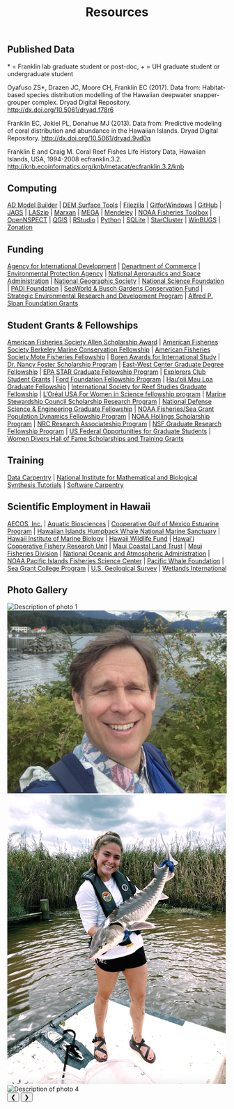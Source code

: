<!DOCTYPE html>
<html lang="en">
<head>
    <meta charset="UTF-8">
    <meta name="viewport" content="width=device-width, initial-scale=1.0">
    <title>Resources</title>

<link rel="stylesheet" href="/css/resources.css">
</head>
<header>
    <h1>Resources</h1>
  </header>

<div class="resources-page">
  <section class="hero">
    <h1>Published Data</h1>
    <p>
      * = Franklin lab graduate student or post-doc, + = UH graduate student or undergraduate student
    </p>
    <div class="citation">
      <p>
        Oyafuso ZS*, Drazen JC, Moore CH, Franklin EC (2017). Data from: Habitat-based species
        distribution modelling of the Hawaiian deepwater snapper-grouper complex. Dryad Digital
        Repository. <a href="http://dx.doi.org/10.5061/dryad.f78r6">http://dx.doi.org/10.5061/dryad.f78r6</a>
      </p>
      <p>
        Franklin EC, Jokiel PL, Donahue MJ (2013). Data from: Predictive modeling of coral
        distribution and abundance in the Hawaiian Islands. Dryad Digital Repository.
        <a href="http://dx.doi.org/10.5061/dryad.9vd0q">http://dx.doi.org/10.5061/dryad.9vd0q</a>
      </p>
      <p>
        Franklin E and Craig M. Coral Reef Fishes Life History Data, Hawaiian Islands, USA,
        1994-2008 ecfranklin.3.2. <a href="http://knb.ecoinformatics.org/knb/metacat/ecfranklin.3.2/knb">http://knb.ecoinformatics.org/knb/metacat/ecfranklin.3.2/knb</a>
      </p>
    </div>
  </section>

  <section class="hero">
    <h1>Computing</h1>
    <p>
      <a href="https://www.admb-project.org/">AD Model Builder</a> | 
      <a href="https://www.jennessent.com/arcgis/surface_area.htm">DEM Surface Tools</a> | 
      <a href="https://filezilla-project.org/">Filezilla</a> | 
      <a href="https://gitforwindows.org/">GitforWindows</a> | 
      <a href="https://github.com/">GitHub</a> | 
      <a href="https://mcmc-jags.sourceforge.io/">JAGS</a> | 
      <a href="https://laszip.org/">LASzip</a> | 
      <a href="https://marxansolutions.org/">Marxan</a> | 
      <a href="https://megasoftware.net/">MEGA</a> | 
      <a href="https://www.mendeley.com/">Mendeley</a> | 
      <a href="https://noaa-fisheries-integrated-toolbox.github.io/">NOAA Fisheries Toolbox</a> | 
      <a href="https://www.csc.noaa.gov/digitalcoast/tools/opennspect">OpenNSPECT</a> | 
      <a href="https://qgis.org/">QGIS</a> | 
      <a href="https://posit.co/">RStudio</a> | 
      <a href="https://www.python.org/">Python</a> | 
      <a href="https://www.sqlite.org/">SQLite</a> | 
      <a href="http://star.mit.edu/cluster/index.html">StarCluster</a> | 
      <a href="http://bes-qsig.github.io/fge/docs/IntroWinBUGSwithR/">WinBUGS</a> | 
      <a href="https://zonationteam.github.io/Zonation5/">Zonation</a>
    </p>
  </section>

  <section class="hero">
    <h1>Funding</h1>
    <p>
      <a href="https://www.usaid.gov/partner-with-us/find-a-funding-opportunity">Agency for International Development</a> | 
      <a href="https://www.commerce.gov/work-with-us/grants-and-contract-opportunities">Department of Commerce</a> | 
      <a href="https://www.epa.gov/grants">Environmental Protection Agency</a> | 
      <a href="https://www.nasa.gov/centers-and-facilities/grants-2/">National Aeronautics and Space Administration</a> | 
      <a href="https://www.nationalgeographic.org/society/grants-and-investments/">National Geographic Society</a> | 
      <a href="https://new.nsf.gov/funding/opportunities">National Science Foundation</a> | 
      <a href="https://www.padi.com/aware/community-grants">PADI Foundation</a> | 
      <a href="https://swbg-conservationfund.org/grant-seekers/">SeaWorld & Busch Gardens Conservation Fund</a> | 
      <a href="https://serdp-estcp.mil/workwithus/fundingprocess">Strategic Environmental Research and Development Program</a> | 
      <a href="https://sloan.org/grants/apply">Alfred P. Sloan Foundation Grants</a>
    </p>
  </section>

  <section class="hero">
    <h1>Student Grants & Fellowships</h1>
    <p>
      <a href="https://fisheries.org/about/awards-recognition/call-for-award-nominations-section-awards/frances-allen-scholarship-award/">American Fisheries Society Allen Scholarship Award</a> | 
      <a href="https://mfs.fisheries.org/?page_id=155">American Fisheries Society Berkeley Marine Conservation Fellowship</a> | 
      <a href="https://fisheries.org/about/awards-recognition/call-for-award-nominations/william-r-mote-fisheries-fellowship-award/">American Fisheries Society Mote Fisheries Fellowship</a> | 
      <a href="https://www.borenawards.org/">Boren Awards for International Study</a> | 
      <a href="https://fosterscholars.noaa.gov/">Dr. Nancy Foster Scholarship Program</a> | 
      <a href="https://www.eastwestcenter.org/education/ewc-graduate-degree-fellowship">East-West Center Graduate Degree Fellowship</a> | 
      <a href="https://www.epa.gov/research-fellowships/science-achieve-results-star-graduate-and-greater-research-opportunities-gro">EPA STAR Graduate Fellowship Program</a> | 
      <a href="https://www.explorers.org/grants/">Explorers Club Student Grants</a> | 
      <a href="https://www.fordfoundation.org/work/investing-in-individuals/the-ford-global-fellowship/">Ford Foundation Fellowship Program</a> | 
      <a href="https://www.soest.hawaii.edu/soestwp/hauoli-mau-loa-graduate-fellowship/">Hauʻoli Mau Loa Graduate Fellowship</a> | 
      <a href="https://coralreefs.org/student-travel-grants/graduate-fellowships/">International Society for Reef Studies Graduate Fellowship</a> | 
      <a href="https://www.loreal.com/en/usa/pages/group/fwis/">L’Oréal USA For Women in Science fellowship program</a> | 
      <a href="https://www.msc.org/what-we-are-doing/science-and-research/student-research-grant">Marine Stewardship Council Scholarship Research Program</a> | 
      <a href="https://ndseg.sysplus.com/">National Defense Science & Engineering Graduate Fellowship</a> | 
      <a href="https://seagrant.noaa.gov/communities/students/graduate-fellows/nmfs-sg-fellowship/">NOAA Fisheries/Sea Grant Population Dynamics Fellowship Program</a> | 
      <a href="https://www.noaa.gov/office-education/hollings-scholarship">NOAA Hollings Scholarship Program</a> | 
      <a href="https://www.nationalacademies.org/our-work/rap/for-applicants">NRC Research Associateship Program</a> | 
      <a href="https://www.nsfgrfp.org/">NSF Graduate Research Fellowship Program</a> | 
      <a href="https://www.justice.gov/enrd/pathways-students-and-recent-graduates-federal-careers">US Federal Opportunities for Graduate Students</a> | 
      <a href="https://www.wdhof.org/scholarships/scholarship-descriptions">Women Divers Hall of Fame Scholarships and Training Grants</a>
    </p>
  </section>

  <section class="hero">
    <h1>Training</h1>
    <p>
      <a href="https://datacarpentry.org/">Data Carpentry</a> | 
      <a href="https://www.nimbios.org/">National Institute for Mathematical and Biological Synthesis Tutorials</a> | 
      <a href="https://software-carpentry.org/">Software Carpentry</a>
    </p>
  </section>

  <section class="hero">
    <h1>Scientific Employment in Hawaii</h1>
    <p>
      <a href="https://www.aecos.com/">AECOS, Inc.</a> | 
      <a href="https://www.aquaticbio.com/">Aquatic Biosciences</a> | 
      <a href="https://cgh.org/">Cooperative Gulf of Mexico Estuarine Program</a> | 
      <a href="https://www.hawaiianatolls.org/">Hawaiian Islands Humpback Whale National Marine Sanctuary</a> | 
      <a href="http://www.hihid.org/">Hawaii Institute of Marine Biology</a> | 
      <a href="https://www.hawaiiwildlife.org/">Hawaii Wildlife Fund</a> | 
      <a href="https://www.marine.hawaii.edu/">Hawai'i Cooperative Fishery Research Unit</a> | 
      <a href="http://www.mauiwildlife.org/">Maui Coastal Land Trust</a> | 
      <a href="https://www.mauifisheries.org/">Maui Fisheries Division</a> | 
      <a href="https://www.noaa.gov/">National Oceanic and Atmospheric Administration</a> | 
      <a href="https://www.pifsc.noaa.gov/">NOAA Pacific Islands Fisheries Science Center</a> | 
      <a href="https://www.pacificwhale.org/">Pacific Whale Foundation</a> | 
      <a href="http://www.seagrant.soest.hawaii.edu/">Sea Grant College Program</a> | 
      <a href="http://www.usgs.gov/">U.S. Geological Survey</a> | 
      <a href="https://www.wetlands.org/">Wetlands International</a>
    </p>
  </section>
</div>

<section class="gallery-container">
    <h1>Photo Gallery</h1>
    <div class="gallery" id="gallery">
        <img src="/images/Papio-tagging.jpeg" alt="Description of photo 1" class="gallery-photo">
        <img src="/images/erik_franklin.jpeg" alt="Description of photo 2" class="gallery-photo">
        <img src="/images/meredith-pfennig.jpeg" alt="Description of photo 3" class="gallery-photo">
        <img src="/images/Spencer_papio.jpeg" alt="Description of photo 4" class="gallery-photo">
        <!-- Add more images as needed -->
    </div>
    <button class="prev" onclick="moveSlide(-1)">&#10094;</button>
    <button class="next" onclick="moveSlide(1)">&#10095;</button>    
</section>
</div>

<script>
    let currentSlide = 0;
    function moveSlide(direction) {
    const slides = document.querySelectorAll('.gallery img');
    currentSlide += direction;

    if (currentSlide < 0) {
      currentSlide = slides.length - 1; // Wrap around to the last image
    } else if (currentSlide >= slides.length) {
      currentSlide = 0; // Wrap around to the first image
    }

    const gallery = document.getElementById('gallery');
    gallery.style.transform = `translateX(-${currentSlide * 100}%)`;
  }
</script>
